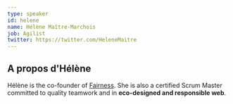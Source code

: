 ```yaml
---
type: speaker
id: helene
name: Hélène Maître-Marchois
job: Agilist
twitter: https://twitter.com/HeleneMaitre
---
```


## A propos d'Hélène

Hélène is the co-founder of [Fairness](https://fairness.coop/). She is also a certified Scrum Master committed to quality teamwork and in **eco-designed and responsible web**.
